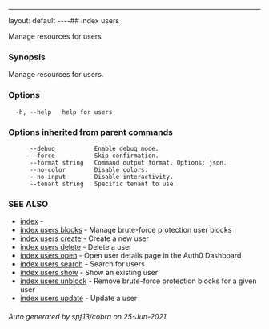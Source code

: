 ---
layout: default
----## index users

Manage resources for users

### Synopsis

Manage resources for users.

### Options

```
  -h, --help   help for users
```

### Options inherited from parent commands

```
      --debug           Enable debug mode.
      --force           Skip confirmation.
      --format string   Command output format. Options: json.
      --no-color        Disable colors.
      --no-input        Disable interactivity.
      --tenant string   Specific tenant to use.
```

### SEE ALSO

* [index](index.md)	 - 
* [index users blocks](index_users_blocks.md)	 - Manage brute-force protection user blocks
* [index users create](index_users_create.md)	 - Create a new user
* [index users delete](index_users_delete.md)	 - Delete a user
* [index users open](index_users_open.md)	 - Open user details page in the Auth0 Dashboard
* [index users search](index_users_search.md)	 - Search for users
* [index users show](index_users_show.md)	 - Show an existing user
* [index users unblock](index_users_unblock.md)	 - Remove brute-force protection blocks for a given user
* [index users update](index_users_update.md)	 - Update a user

###### Auto generated by spf13/cobra on 25-Jun-2021
